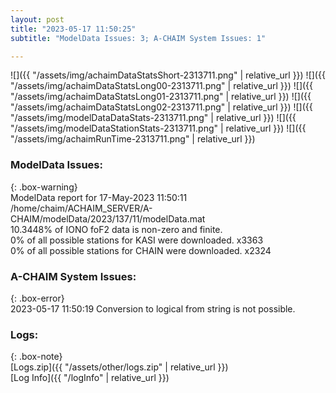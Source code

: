 ```yaml
---
layout: post
title: "2023-05-17 11:50:25"
subtitle: "ModelData Issues: 3; A-CHAIM System Issues: 1"

---
```


![]({{ "/assets/img/achaimDataStatsShort-2313711.png" | relative_url }})
![]({{ "/assets/img/achaimDataStatsLong00-2313711.png" | relative_url }})
![]({{ "/assets/img/achaimDataStatsLong01-2313711.png" | relative_url }})
![]({{ "/assets/img/achaimDataStatsLong02-2313711.png" | relative_url }})
![]({{ "/assets/img/modelDataDataStats-2313711.png" | relative_url }})
![]({{ "/assets/img/modelDataStationStats-2313711.png" | relative_url }})
![]({{ "/assets/img/achaimRunTime-2313711.png" | relative_url }})


### ModelData Issues:  
  
{: .box-warning}  
 ModelData report for 17-May-2023 11:50:11   
 /home/chaim/ACHAIM_SERVER/A-CHAIM/modelData/2023/137/11/modelData.mat   
 10.3448% of IONO foF2 data is non-zero and finite.   
 0% of all possible stations for KASI were downloaded. x3363   
 0% of all possible stations for CHAIN were downloaded. x2324   
  
### A-CHAIM System Issues:  
  
{: .box-error}  
2023-05-17 11:50:19 Conversion to logical from string is not possible.  

### Logs:  
  
{: .box-note}  
[Logs.zip]({{ "/assets/other/logs.zip" | relative_url }})  
[Log Info]({{ "/logInfo" | relative_url }})  
